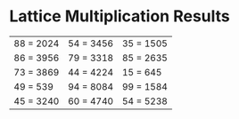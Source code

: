 # Lattice Multiplication Results

|   |   |   |
|---|---|---|
| 88 = 2024 | 54 = 3456 | 35 = 1505 |
| 86 = 3956 | 79 = 3318 | 85 = 2635 |
| 73 = 3869 | 44 = 4224 | 15 = 645 |
| 49 = 539 | 94 = 8084 | 99 = 1584 |
| 45 = 3240 | 60 = 4740 | 54 = 5238 |
